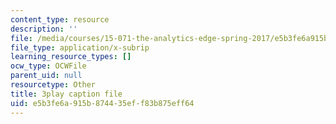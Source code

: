 ```yaml
---
content_type: resource
description: ''
file: /media/courses/15-071-the-analytics-edge-spring-2017/e5b3fe6a915b874435eff83b875eff64_VKFwl-T7Hs0.srt
file_type: application/x-subrip
learning_resource_types: []
ocw_type: OCWFile
parent_uid: null
resourcetype: Other
title: 3play caption file
uid: e5b3fe6a-915b-8744-35ef-f83b875eff64
---
```

